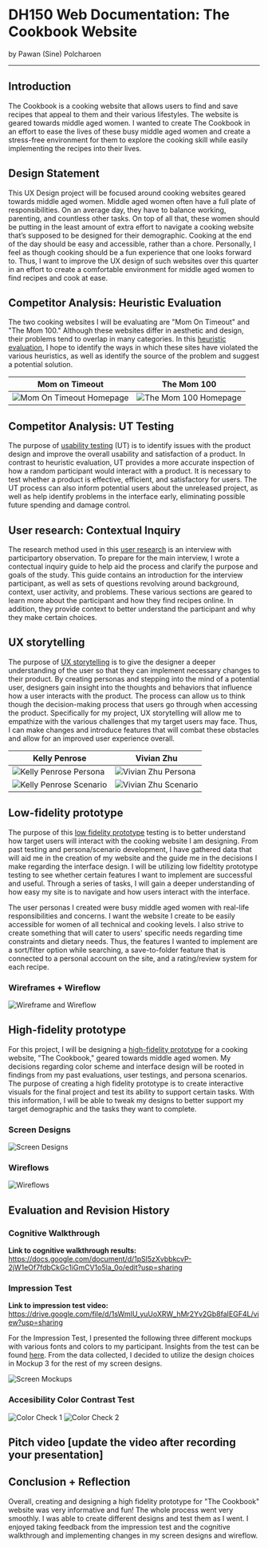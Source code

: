 # DH150 Web Documentation: The Cookbook Website
by Pawan (Sine) Polcharoen

---

## Introduction
The Cookbook is a cooking website that allows users to find and save recipes that appeal to them and their various lifestyles. The website is geared towards middle aged women. I wanted to create The Cookbook in an effort to ease the lives of these busy middle aged women and create a stress-free environment for them to explore the cooking skill while easily implementing the recipes into their lives.

## Design Statement
This UX Design project will be focused around cooking websites geared towards middle aged women. Middle aged women often have a full plate of responsibilities. On an average day, they have to balance working, parenting, and countless other tasks. On top of all that, these women should be putting in the least amount of extra effort to navigate a cooking website that’s supposed to be designed for their demographic. Cooking at the end of the day should be easy and accessible, rather than a chore. Personally, I feel as though cooking should be a fun experience that one looks forward to. Thus, I want to improve the UX design of such websites over this quarter in an effort to create a comfortable environment for middle aged women to find recipes and cook at ease.

## Competitor Analysis: Heuristic Evaluation
The two cooking websites I will be evaluating are "Mom On Timeout" and "The Mom 100." Although these websites differ in aesthetic and design, their problems tend to overlap in many categories. In this [heuristic evaluation](https://github.com/spolcharoen/DH150-PawanPolcharoen), I hope to identify the ways in which these sites have violated the various heuristics, as well as identify the source of the problem and suggest a potential solution. 

Mom on Timeout | The Mom 100
------------ | -------------
![Mom On Timeout Homepage](../website1.png) | ![The Mom 100 Homepage](../website2.png)

## Competitor Analysis: UT Testing
The purpose of [usability testing](https://github.com/spolcharoen/DH150-PawanPolcharoen/tree/main/Assignment2) (UT) is to identify issues with the product design and improve the overall usability and satisfaction of a product. In contrast to heuristic evaluation, UT provides a more accurate inspection of how a random participant would interact with a product. It is necessary to test whether a product is effective, efficient, and satisfactory for users. The UT process can also inform potential users about the unreleased project, as well as help identify problems in the interface early, eliminating possible future spending and damage control.

## User research: Contextual Inquiry
The research method used in this [user research](https://github.com/spolcharoen/DH150-PawanPolcharoen/tree/main/Assignment4) is an interview with participartory observation. To prepare for the main interview, I wrote a contectual inquiry guide to help aid the process and clarify the purpose and goals of the study. This guide contains an introduction for the interview participant, as well as sets of questions revolving around background, context, user activity, and problems. These various sections are geared to learn more about the participant and how they find recipes online. In addition, they provide context to better understand the participant and why they make certain choices.

## UX storytelling
The purpose of [UX storytelling](https://github.com/spolcharoen/DH150-PawanPolcharoen/tree/main/Assignment5) is to give the designer a deeper understanding of the user so that they can implement necessary changes to their product. By creating personas and stepping into the mind of a potential user, designers gain insight into the thoughts and behaviors that influence how a user interacts with the product. The process can allow us to think though the decision-making process that users go through when accessing the product. Specifically for my project, UX storytelling will allow me to empathize with the various challenges that my target users may face. Thus, I can make changes and introduce features that will combat these obstacles and allow for an improved user experience overall.

Kelly Penrose | Vivian Zhu
------------ | -------------
![Kelly Penrose Persona](../kellypersona.png) | ![Vivian Zhu Persona](../vivianzhu.png)
![Kelly Penrose Scenario](../kellyscenario.png) | ![Vivian Zhu Scenario](../vivianscenario.png)

## Low-fidelity prototype
The purpose of this [low fidelity prototype](https://github.com/spolcharoen/DH150-PawanPolcharoen/tree/main/Assignment6) testing is to better understand how target users will interact with the cooking website I am designing. From past testing and persona/scenario development, I have gathered data that will aid me in the creation of my website and the guide me in the decisions I make regarding the interface design. I will be utilizing low fideltity prototype testing to see whether certain features I want to implement are successful and useful. Through a series of tasks, I will gain a deeper understanding of how easy my site is to navigate and how users interact with the interface.

The user personas I created were busy middle aged women with real-life responsibilities and concerns. I want the website I create to be easily accessible for women of all technical and cooking levels. I also strive to create something that will cater to users' specific needs regarding time constraints and dietary needs. Thus, the features I wanted to implement are a sort/filter option while searching, a save-to-folder feature that is connected to a personal account on the site, and a rating/review system for each recipe.

### Wireframes + Wireflow
![Wireframe and Wireflow](../wireframe.png)

## High-fidelity prototype
For this project, I will be designing a [high-fidelity prototype](https://github.com/spolcharoen/DH150-PawanPolcharoen/tree/main/Assignment7) for a cooking website, "The Cookbook," geared towards middle aged women. My decisions regarding color scheme and interface design will be rooted in findings from my past evaluations, user testings, and persona scenarios. The purpose of creating a high fidelity prototype is to create interactive visuals for the final project and test its ability to support certain tasks. With this information, I will be able to tweak my designs to better support my target demographic and the tasks they want to complete. 

### Screen Designs
![Screen Designs](../hifiscreendesigns.png)

### Wireflows
![Wireflows](../hifiwireflows.png)

## Evaluation and Revision History 
### Cognitive Walkthrough
**Link to cognitive walkthrough results:** https://docs.google.com/document/d/1pSl5zXvbbkcvP-2jW1eOf7fdbCkGc1iGmCV1o5la_0o/edit?usp=sharing

### Impression Test
**Link to impression test video:** https://drive.google.com/file/d/1sWmIU_yuUoXRW_hMr2Yv2Gb8faIEGF4L/view?usp=sharing

For the Impression Test, I presented the following three different mockups with various fonts and colors to my participant. Insights from the test can be found [here](https://github.com/spolcharoen/DH150-PawanPolcharoen/blob/main/Assignment7/README.md). From the data collected, I decided to utilize the design choices in Mockup 3 for the rest of my screen designs.

![Screen Mockups](../screenmockups.png)

### Accesibility Color Contrast Test
![Color Check 1](../colortest1.png)
![Color Check 2](../colortest2.png)

## Pitch video [update the video after recording your presentation]

## Conclusion + Reflection
Overall, creating and designing a high fidelity prototype for "The Cookbook" website was very informative and fun! The whole process went very smoothly. I was able to create different designs and test them as I went. I enjoyed taking feedback from the impression test and the cognitive walkthrough and implementing changes in my screen designs and wireflow.
